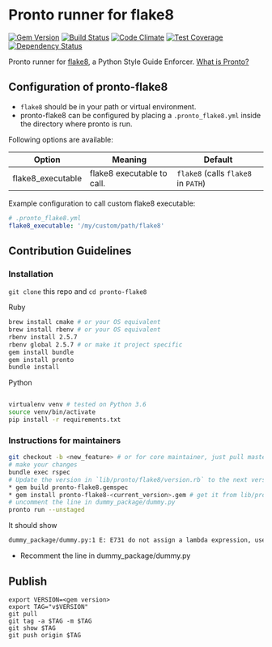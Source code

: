 # Pronto runner for flake8
[![Gem Version](https://badge.fury.io/rb/pronto-flake8.svg)](http://badge.fury.io/rb/pronto-flake8)
[![Build Status](https://travis-ci.org/scoremedia/pronto-flake8.svg?branch=master)](https://travis-ci.org/scoremedia/pronto-flake8)
[![Code Climate](https://codeclimate.com/github/scoremedia/pronto-flake8/badges/gpa.svg)](https://codeclimate.com/github/scoremedia/pronto-flake8)
[![Test Coverage](https://codeclimate.com/github/scoremedia/pronto-flake8/badges/coverage.svg)](https://codeclimate.com/github/scoremedia/pronto-flake8/coverage)
[![Dependency Status](https://gemnasium.com/badges/github.com/scoremedia/pronto-flake8.svg)](https://gemnasium.com/github.com/scoremedia/pronto-flake8)


Pronto runner for [flake8](http://flake8.pycqa.org/en/latest/), a Python Style Guide Enforcer. [What is Pronto?](https://github.com/mmozuras/pronto)


## Configuration of pronto-flake8
* `flake8` should be in your path or virtual environment.
* pronto-flake8 can be configured by placing a `.pronto_flake8.yml` inside the directory where pronto is run.




Following options are available:

| Option               | Meaning                                | Default                                   |
| -------------------- | -------------------------------------- | ----------------------------------------- |
| flake8_executable      | flake8 executable to call.               | `flake8` (calls `flake8` in `PATH`)           |


Example configuration to call custom flake8 executable:

```yaml
# .pronto_flake8.yml
flake8_executable: '/my/custom/path/flake8'
```

## Contribution Guidelines
### Installation
`git clone` this repo and `cd pronto-flake8`



Ruby
```sh
brew install cmake # or your OS equivalent
brew install rbenv # or your OS equivalent
rbenv install 2.5.7
rbenv global 2.5.7 # or make it project specific
gem install bundle
gem install pronto
bundle install
```

Python
```sh

virtualenv venv # tested on Python 3.6
source venv/bin/activate
pip install -r requirements.txt
```

### Instructions for maintainers
```sh
git checkout -b <new_feature> # or for core maintainer, just pull master after accepting merge
# make your changes
bundle exec rspec
# Update the version in `lib/pronto/flake8/version.rb` to the next version
* gem build pronto-flake8.gemspec
* gem install pronto-flake8-<current_version>.gem # get it from lib/pronto/flake8/version.rb 
# uncomment the line in dummy_package/dummy.py
pronto run --unstaged
```

It should show
```sh
dummy_package/dummy.py:1 E: E731 do not assign a lambda expression, use a def
```

* Recomment the line in dummy_package/dummy.py

## Publish
```
export VERSION=<gem version>
export TAG="v$VERSION"
git pull
git tag -a $TAG -m $TAG
git show $TAG
git push origin $TAG
```